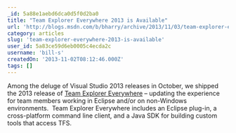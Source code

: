 ```yaml
---
_id: 5a88e1aebd6dca0d5f0d2ba0
title: "Team Explorer Everywhere 2013 is Available"
url: 'http://blogs.msdn.com/b/bharry/archive/2013/11/03/team-explorer-everywhere-2013-is-available.aspx'
category: articles
slug: 'team-explorer-everywhere-2013-is-available'
user_id: 5a83ce59d6eb0005c4ecda2c
username: 'bill-s'
createdOn: '2013-11-02T08:12:46.000Z'
tags: []
---
```


Among the deluge of Visual Studio 2013 releases in October, we shipped the 2013 release of <a href="http://www.microsoft.com/en-us/download/details.aspx?id=40785">Team Explorer Everywhere</a> – updating the experience for team members working in Eclipse and/or on non-Windows environments.  Team Explorer Everywhere includes an Eclipse plug-in, a cross-platform command line client, and a Java SDK for building custom tools that access TFS.
